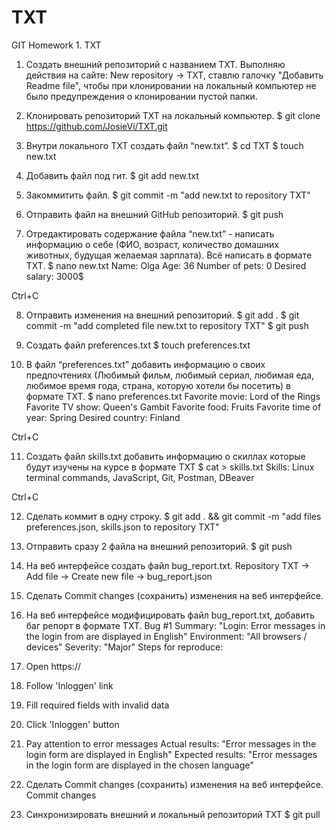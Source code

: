 # TXT
GIT Homework 1. TXT
 1. Создать внешний репозиторий c названием TXT.
 Выполняю действия на сайте: New repository -> TXT, ставлю галочку "Добавить Readme file", чтобы при клонировании на локальный компьютер не было предупреждения о клонировании пустой папки.

 2. Клонировать репозиторий TXT на локальный компьютер.
 $ git clone https://github.com/JosieVi/TXT.git

 3. Внутри локального TXT создать файл “new.txt”.
 $ cd TXT 
 $ touch new.txt

 4. Добавить файл под гит.
 $ git add new.txt

 5. Закоммитить файл.
 $ git commit -m "add new.txt to repository TXT"

 6. Отправить файл на внешний GitHub репозиторий.
 $ git push

 7. Отредактировать содержание файла “new.txt” - написать информацию о себе (ФИО, возраст, количество домашних животных, будущая желаемая зарплата). Всё написать в формате TXT.
 $ nano new.txt
Name: Olga
Age: 36
Number of pets: 0
Desired salary: 3000$

Ctrl+C

 8. Отправить изменения на внешний репозиторий.
 $ git add . 
 $ git commit -m "add completed file new.txt to repository TXT"
 $ git push
 
 9. Создать файл preferences.txt
 $ touch preferences.txt

 10. В файл “preferences.txt” добавить информацию о своих предпочтениях (Любимый фильм, любимый сериал, любимая еда, любимое время года, страна, которую хотели бы посетить) в формате TXT.
 $ nano preferences.txt
Favorite movie: Lord of the Rings
Favorite TV show: Queen's Gambit
Favorite food: Fruits
Favorite time of year: Spring
Desired country: Finland

Ctrl+C

 11. Создать файл skills.txt добавить информацию о скиллах которые будут изучены на курсе в формате TXT
 $ cat > skills.txt
Skills: Linux terminal commands, JavaScript, Git, Postman, DBeaver

Ctrl+C

 12. Сделать коммит в одну строку.
 $ git add . && git commit -m "add files preferences.json, skills.json to repository TXT"

 13. Отправить сразу 2 файла на внешний репозиторий.
 $ git push

 14. На веб интерфейсе создать файл bug_report.txt.
 Repository TXT -> Add file -> Create new file -> bug_report.json

 15. Сделать Commit changes (сохранить) изменения на веб интерфейсе.
 16. На веб интерфейсе модифицировать файл bug_report.txt, добавить баг репорт в формате TXT.
Bug #1
Summary: "Login: Error messages in the login from are displayed in English"
Environment: "All browsers / devices"
Severity: "Major"
Steps for reproduce:
1. Open https://
2. Follow 'Inloggen' link
3. Fill required fields with invalid data
4. Click 'Inloggen' button
5. Pay attention to error messages
Actual results: "Error messages in the login form are displayed in English"
Expected results: "Error messages in the login form are displayed in the chosen language"

 17. Сделать Commit changes (сохранить) изменения на веб интерфейсе.
Commit changes

 18. Синхронизировать внешний и локальный репозиторий TXT
 $ git pull
